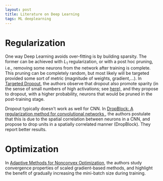 ```yaml
---
layout: post
title: Literature on Deep Learning
tags: ML deeplearning
---
```


# Regularization

One way Deep Learning avoids over-fitting is by building sparsity.
The former can be achieved with $L_1$ regularization, or with a post hoc
pruning, i.e., removing some neurons from the network after training is
complete. This pruning can be completely random, but most likely will be
targeted provided some sort of metric (magnitude of weights, gradient,...). In
[Targeted Dropout](https://openreview.net/pdf?id=HkghWScuoQ), the authors
observe that dropout also promote sparity (in the sense of small numbers of high
activations; see [here](https://wiki.tum.de/display/lfdv/Dropout#Dropout-EffectonSparsity)), 
and they propose to dropout, with a
higher probability, neurons that would be pruned in the post-training stage.

Dropout typically doesn't work as well for CNN. In [DropBlock: A regularization method for convolutional networks
](http://papers.nips.cc/paper/8271-dropblock-a-regularization-method-for-convolutional-networks),
the authors postulate that this is due to the spatial correlation between
neurons in a CNN, and propose to drop units in a spatially correlated manner
(DropBlock). They report better results.

# Optimization

In [Adaptive Methods for Nonconvex
Optimization](http://papers.nips.cc/paper/8186-adaptive-methods-for-nonconvex-optimization.pdf),
the authors study convergence properties of scaled gradient-based methods, and
highlight the benefit of gradually increasing the mini-batch size during
training.

